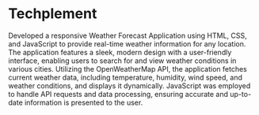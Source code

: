 # Techplement
Developed a responsive Weather Forecast Application using HTML, CSS, and JavaScript to provide real-time weather information for any location. The application features a sleek, modern design with a user-friendly interface, enabling users to search for and view weather conditions in various cities. Utilizing the OpenWeatherMap API, the application fetches current weather data, including temperature, humidity, wind speed, and weather conditions, and displays it dynamically. JavaScript was employed to handle API requests and data processing, ensuring accurate and up-to-date information is presented to the user. 
